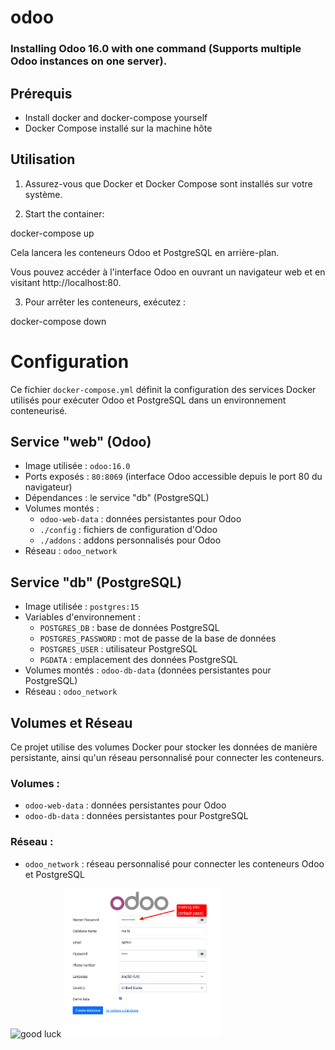 # odoo

### Installing Odoo 16.0 with one command (Supports multiple Odoo instances on one server).


## Prérequis

- Install docker and docker-compose yourself
- Docker Compose installé sur la machine hôte

## Utilisation

1. Assurez-vous que Docker et Docker Compose sont installés sur votre système.

2. Start the container:

docker-compose up

Cela lancera les conteneurs Odoo et PostgreSQL en arrière-plan.

Vous pouvez accéder à l'interface Odoo en ouvrant un navigateur web et en visitant http://localhost:80.

3. Pour arrêter les conteneurs, exécutez : 
 
  docker-compose down

  # Configuration

Ce fichier `docker-compose.yml` définit la configuration des services Docker utilisés pour exécuter Odoo et PostgreSQL dans un environnement conteneurisé.

## Service "web" (Odoo)

- Image utilisée : `odoo:16.0`
- Ports exposés : `80:8069` (interface Odoo accessible depuis le port 80 du navigateur)
- Dépendances : le service "db" (PostgreSQL)
- Volumes montés :
  - `odoo-web-data` : données persistantes pour Odoo
  - `./config` : fichiers de configuration d'Odoo
  - `./addons` : addons personnalisés pour Odoo
- Réseau : `odoo_network`

## Service "db" (PostgreSQL)

- Image utilisée : `postgres:15`
- Variables d'environnement :
  - `POSTGRES_DB` : base de données PostgreSQL
  - `POSTGRES_PASSWORD` : mot de passe de la base de données
  - `POSTGRES_USER` : utilisateur PostgreSQL
  - `PGDATA` : emplacement des données PostgreSQL
- Volumes montés : `odoo-db-data` (données persistantes pour PostgreSQL)
- Réseau : `odoo_network`

## Volumes et Réseau

Ce projet utilise des volumes Docker pour stocker les données de manière persistante, ainsi qu'un réseau personnalisé pour connecter les conteneurs.

### Volumes :

- `odoo-web-data` : données persistantes pour Odoo
- `odoo-db-data` : données persistantes pour PostgreSQL

### Réseau :

- `odoo_network` : réseau personnalisé pour connecter les conteneurs Odoo et PostgreSQL

![good luck](./odoo/photo/odoo-16-welcome-screenshot.png)
<img src="photo/odoo-16-welcome-screenshot.png" width="50%">


